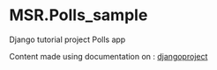 # MSR.Polls_sample
Django tutorial project Polls app

Content made using documentation on : [ djangoproject ]( https://docs.djangoproject.com/en/2.1/intro/)
